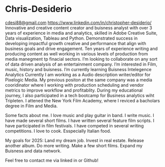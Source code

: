 # Chris-Desiderio
cdesi88@gmail.com
https://www.linkedin.com/in/christopher-desiderio/
Innovative and creative content creator and buisness analyst with over 3 years of experience in media and analytics, skilled in Adobe Creative Suite, Data visualization, Tableau and Python. Demonstrated success in developing impactful growth creative and performance that align with business goals and drive engagement. Ten years of experience writing and producing content as well working in various levels of production from media manegment tp finacial sectors.
I’m looking to collaborate on any sort of data driven analysis of an entertainment company.
I’m interested in Film, music, history and buisness. 
I’m currently learning Buisness Intelegence Analytics 
Currently I am working as a Audio description writer/editor for Pixelogic Media. 
My previous positon at the same company was a media cooridinator where I working with production scheduling and vendor metrics to improve workflow and profitablity. 
During my educational journey, I also participated in a tech bootcamp for Business analytics wiht Tripleten.
I attened the New York Film Academy, where I reviced a bacholars degree in Film and Media. 

Some facts about me.
I love music and play guitar in band.
I write music.
I have made several short films.
I have written several feature film scripts.
I have participated in film festivals.
I have competed in several writing competitions.
I love to cook. Esspecially Italian food.

My goals for 2025:
Land my dream job.
Invest in real estate.
Release another album.
Do more writing.
Make a few short films.
Expand my Buisness and data network.

Feel free to contact me via linked in or Github! 
